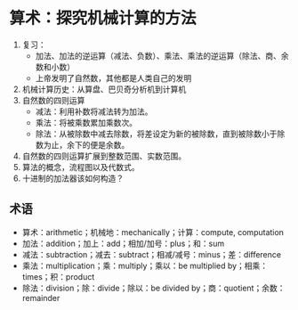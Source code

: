 # 算术：探究机械计算的方法

1. 复习：
   - 加法、加法的逆运算（减法、负数）、乘法、乘法的逆运算（除法、商、余数和小数）
   - 上帝发明了自然数，其他都是人类自己的发明
1. 机械计算历史：从算盘、巴贝奇分析机到计算机
1. 自然数的四则运算
   - 减法：利用补数将减法转为加法。
   - 乘法：将被乘数累加乘数次。
   - 除法：从被除数中减去除数，将差设定为新的被除数，直到被除数小于除数为止，余下的便是余数。
1. 自然数的四则运算扩展到整数范围、实数范围。
1. 算法的概念，流程图以及代数式。
1. 十进制的加法器该如何构造？

		
## 术语

- 算术：arithmetic；机械地：mechanically；计算：compute, computation
- 加法：addition；加上：add；相加/加号：plus；和：sum
- 减法：subtraction；减去：subtract；相减/减号：minus；差：difference
- 乘法：multiplication；乘：multiply；乘以：be multiplied by；相乘：times；积：product
- 除法：division；除：divide；除以：be divided by；商：quotient；余数：remainder
